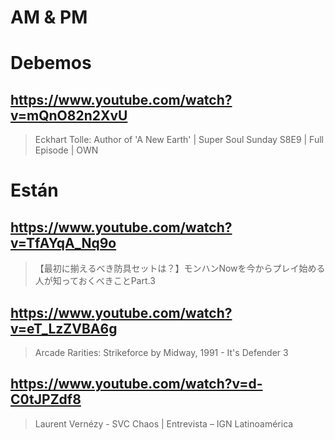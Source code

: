 # AM & PM
# Debemos

## https://www.youtube.com/watch?v=mQnO82n2XvU

> Eckhart Tolle: Author of 'A New Earth' | Super Soul Sunday S8E9 | Full Episode | OWN 

# Están

## https://www.youtube.com/watch?v=TfAYqA_Nq9o

> 【最初に揃えるべき防具セットは？】モンハンNowを今からプレイ始める人が知っておくべきことPart.3 

## https://www.youtube.com/watch?v=eT_LzZVBA6g

> Arcade Rarities: Strikeforce by Midway, 1991 - It's Defender 3

## https://www.youtube.com/watch?v=d-C0tJPZdf8

>  Laurent Vernézy - SVC Chaos | Entrevista – IGN Latinoamérica 
